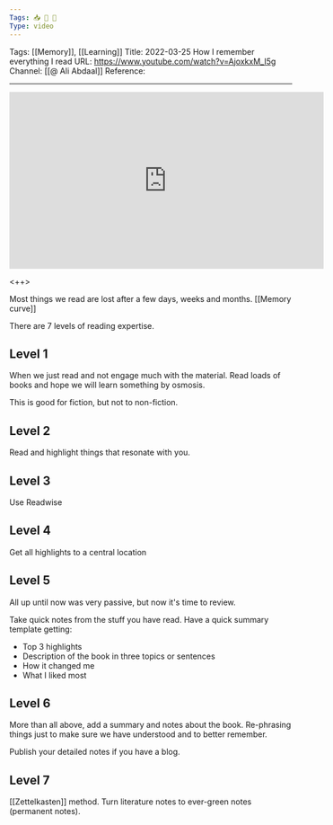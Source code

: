```yaml
---
Tags: 📥 🎥 🔴
Type: video
---
```


Tags: [[Memory]], [[Learning]]
Title: 2022-03-25 How I remember everything I read
URL: https://www.youtube.com/watch?v=AjoxkxM_I5g
Channel: [[@ Ali Abdaal]]
Reference: 

---

<center>
	<iframe width="560" height="315" src="https://www.youtube.com/embed/AjoxkxM_I5g" frameborder="0" allow="accelerometer; autoplay; encrypted-media; gyroscope; picture-in-picture" allow-fullscreen></iframe>
</center>

<++>

Most things we read are lost after a few days, weeks and months. [[Memory curve]]

There are 7 levels of reading expertise.

## Level 1

When we just read and not engage much with the material. Read loads of books and hope we will learn something by osmosis.

This is good for fiction, but not to non-fiction.

## Level 2

Read and highlight things that resonate with you.

## Level 3

Use Readwise

## Level 4

Get all highlights to a central location

## Level 5

All up until now was very passive, but now it's time to review.

Take quick notes from the stuff you have read. Have a quick summary template getting:
- Top 3 highlights
- Description of the book in three topics or sentences
- How it changed me
- What I liked most

## Level 6

More than all above, add a summary and notes about the book. Re-phrasing things just to make sure we have understood and to better remember.

Publish your detailed notes if you have a blog.

## Level 7

[[Zettelkasten]] method. Turn literature notes to ever-green notes (permanent notes).